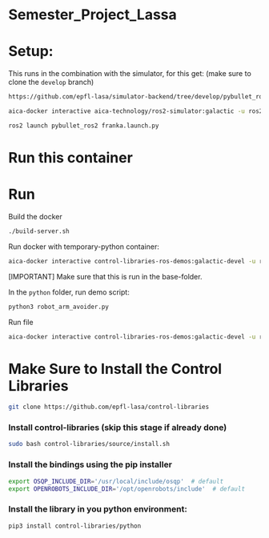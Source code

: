 # Semester_Project_Lassa

# Setup:
This runs in the combination with the simulator, for this get:
(make sure to clone the `develop` branch)
``` bash
https://github.com/epfl-lasa/simulator-backend/tree/develop/pybullet_ros2
```

``` bash
aica-docker interactive aica-technology/ros2-simulator:galactic -u ros2 --net host --no-hostname --ros-domain-id 0
```

``` bash
ros2 launch pybullet_ros2 franka.launch.py
```


# Run this container
<!-- ``` bash -->
<!-- docker run <…> -v /absolute/path/on/host: -->
<!-- ``` -->

# Run
Build the docker
``` bash
./build-server.sh
```

Run docker with temporary-python container:
``` bash
aica-docker interactive control-libraries-ros-demos:galactic-devel -u ros2 -v ${PWD}/python:/home/ros2/ros2_ws/src/combined_approach/python --net host --no-hostname --ros-domain-id 0
```
[IMPORTANT] Make sure that this is run in the base-folder.

In the `python` folder, run demo script:
``` bash
python3 robot_arm_avoider.py
```

Run file
``` bash
aica-docker interactive control-libraries-ros-demos:galactic-devel -u ros2 --net bridge
```

# Make Sure to Install the Control Libraries
``` bash
git clone https://github.com/epfl-lasa/control-libraries
```

### Install control-libraries (skip this stage if already done)
``` bash
sudo bash control-libraries/source/install.sh
```

### Install the bindings using the pip installer
``` bash
export OSQP_INCLUDE_DIR='/usr/local/include/osqp'  # default 
export OPENROBOTS_INCLUDE_DIR='/opt/openrobots/include'  # default 
```

### Install the library in you python environment:
``` bash
pip3 install control-libraries/python
```




